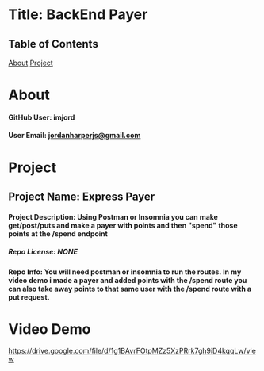 # Title: BackEnd Payer 

  ## Table of Contents

  [About](#about)
  [Project](#project)





  # About

  #### GitHub User: imjord

  #### User Email: jordanharperjs@gmail.com






  # Project

  ## Project Name: Express Payer

  #### Project Description: Using Postman or Insomnia you can make get/post/puts and make a payer with points and then "spend" those points at the /spend endpoint

  ##### Repo License: NONE

  #### Repo Info: You will need postman or insomnia to run the routes. In my video demo i made a payer and added points with the /spend route you can also take away points to that same user with the /spend route with a put request.   



# Video Demo 

https://drive.google.com/file/d/1g1BAvrFOtpMZz5XzPRrk7gh9iD4kqqLw/view

